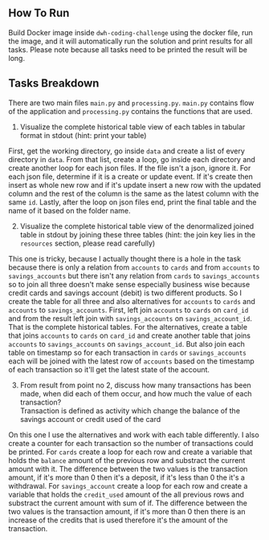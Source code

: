 ## How To Run
Build Docker image inside `dwh-coding-challenge` using the docker file, run the image, and it will automatically run the solution and print results for all tasks. Please note because all tasks need to be printed the result will be long.


## Tasks Breakdown

There are two main files `main.py` and `processing.py`. `main.py` contains flow of the application and `processing.py` contains the functions that are used.

1. Visualize the complete historical table view of each tables in tabular format in stdout (hint: print your table)

First, get the working directory, go inside `data` and create a list of every directory in `data`. 
From that list, create a loop, go inside each directory and create another loop for each json files. If the file isn't a json, ignore it.
For each json file, determine if it is a create or update event. If it's create then insert as whole new row and if it's update insert a new row with the updated column and the rest of the column is the same as the latest column with the same `id`.
Lastly, after the loop on json files end, print the final table and the name of it based on the folder name.

2. Visualize the complete historical table view of the denormalized joined table in stdout by joining these three tables (hint: the join key lies in the `resources` section, please read carefully)

This one is tricky, because I actually thought there is a hole in the task because there is only a relation from `accounts` to `cards` and from `accounts` to `savings_accounts` but there isn't any relation from `cards` to `savings_accounts` so to join all three doesn't make sense especially business wise because credit cards and savings account (debit) is two different products. So I create the table for all three and also alternatives for `accounts` to `cards` and `accounts` to `savings_accounts`.
First, left join `accounts` to `cards` on `card_id` and from the result left join with `savings_accounts` on `savings_account_id`. That is the complete historical tables.
For the alternatives, create a table that joins `accounts` to `cards` on `card_id` and create another table that joins `accounts` to `savings_accounts` on `savings_account_id`. But also join each table on timestamp so for each transaction in `cards` or `savings_accounts` each will be joined with the latest row of `accounts` based on the timestamp of each transaction so it'll get the latest state of the account.

3. From result from point no 2, discuss how many transactions has been made, when did each of them occur, and how much the value of each transaction?  
   Transaction is defined as activity which change the balance of the savings account or credit used of the card

On this one I use the alternatives and work with each table differently. I also create a counter for each transaction so the number of transactions could be printed.
For `cards` create a loop for each row and create a variable that holds the `balance` amount of the previous row and substract the current amount with it.
The difference between the two values is the transaction amount, if it's more than 0 then it's a deposit, if it's less than 0 the it's a withdrawal.
For `savings_account` create a loop for each row and create a variable that holds the `credit_used` amount of the all previous rows and substract the current amount with sum of if.
The difference between the two values is the transaction amount, if it's more than 0 then there is an increase of the credits that is used therefore it's the amount of the transaction.
